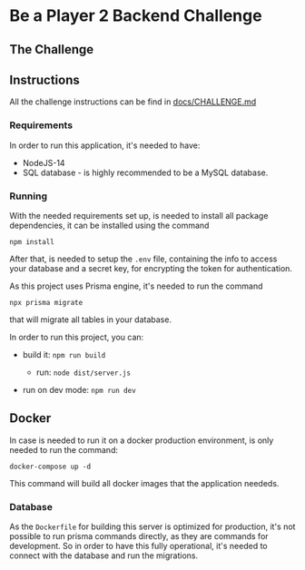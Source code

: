 # Be a Player 2 Backend Challenge

## The Challenge

## Instructions

All the challenge instructions can be find in [docs/CHALLENGE.md](CHALLENGE.md)

### Requirements

In order to run this application, it's needed to have:

- NodeJS-14
- SQL database - is highly recommended to be a MySQL database.

### Running

With the needed requirements set up, is needed to install all package dependencies, it can be installed using the command

```shell
npm install
```

After that, is needed to setup the `.env` file, containing the info to access your database and a secret key, for encrypting the token for authentication.

As this project uses Prisma engine, it's needed to run the command

```shell
npx prisma migrate
```

that will migrate all tables in your database.

In order to run this project, you can:

- build it: `npm run build`

  - run: `node dist/server.js`

- run on dev mode: `npm run dev`

## Docker

In case is needed to run it on a docker production environment, is only needed to run the command:

```shell
docker-compose up -d
```

This command will build all docker images that the application neededs.

### Database

As the `Dockerfile` for building this server is optimized for production, it's not possible to run prisma commands directly, as they are commands for development. So in order to have this fully operational, it's needed to connect with the database and run the migrations.
